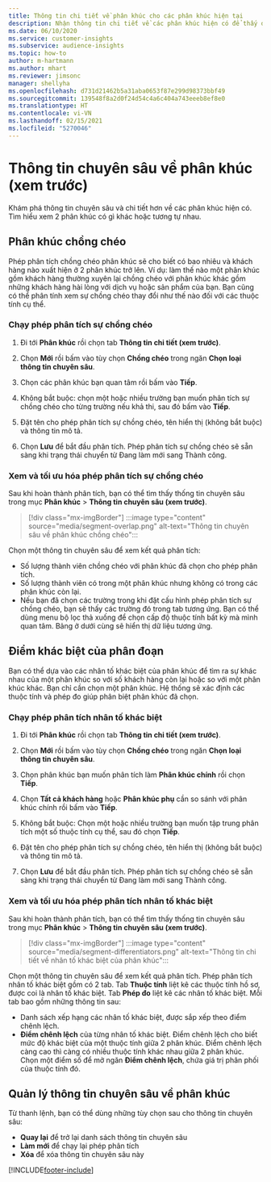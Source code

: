 ```yaml
---
title: Thông tin chi tiết về phân khúc cho các phân khúc hiện tại
description: Nhận thông tin chi tiết về các phân khúc hiện có để thấy điểm khác biệt và điểm chung.
ms.date: 06/10/2020
ms.service: customer-insights
ms.subservice: audience-insights
ms.topic: how-to
author: m-hartmann
ms.author: mhart
ms.reviewer: jimsonc
manager: shellyha
ms.openlocfilehash: d731d21462b5a31aba0653f87e299d98373bbf49
ms.sourcegitcommit: 139548f8a2d0f24d54c4a6c404a743eeeb8ef8e0
ms.translationtype: HT
ms.contentlocale: vi-VN
ms.lasthandoff: 02/15/2021
ms.locfileid: "5270046"
---
```

# <a name="segment-insights-preview"></a>Thông tin chuyên sâu về phân khúc (xem trước)

Khám phá thông tin chuyên sâu và chi tiết hơn về các phân khúc hiện có. Tìm hiểu xem 2 phân khúc có gì khác hoặc tương tự nhau.

## <a name="segment-overlap"></a>Phân khúc chồng chéo

Phép phân tích chồng chéo phân khúc sẽ cho biết có bao nhiêu và khách hàng nào xuất hiện ở 2 phân khúc trở lên. Ví dụ: làm thế nào một phân khúc gồm khách hàng thường xuyên lại chồng chéo với phân khúc khác gồm những khách hàng hài lòng với dịch vụ hoặc sản phẩm của bạn.
Bạn cũng có thể phân tính xem sự chồng chéo thay đổi như thế nào đối với các thuộc tính cụ thể.

### <a name="run-an-overlap-analysis"></a>Chạy phép phân tích sự chồng chéo

1. Đi tới **Phân khúc** rồi chọn tab **Thông tin chi tiết (xem trước)**.

1. Chọn **Mới** rồi bấm vào tùy chọn **Chồng chéo** trong ngăn **Chọn loại thông tin chuyên sâu**.

1. Chọn các phân khúc bạn quan tâm rồi bấm vào **Tiếp**.

1. Không bắt buộc: chọn một hoặc nhiều trường bạn muốn phân tích sự chồng chéo cho từng trường nếu khả thi, sau đó bấm vào **Tiếp**.

1. Đặt tên cho phép phân tích sự chồng chéo, tên hiển thị (không bắt buộc) và thông tin mô tả.

1. Chọn **Lưu** để bắt đầu phân tích. Phép phân tích sự chồng chéo sẽ sẵn sàng khi trạng thái chuyển từ Đang làm mới sang Thành công.

### <a name="view-and-optimize-an-overlap-analysis"></a>Xem và tối ưu hóa phép phân tích sự chồng chéo

Sau khi hoàn thành phân tích, bạn có thể tìm thấy thống tin chuyên sâu trong mục **Phân khúc** > **Thông tin chuyên sâu (xem trước)**.

> [!div class="mx-imgBorder"]
> :::image type="content" source="media/segment-overlap.png" alt-text="Thông tin chuyên sâu về phân khúc chồng chéo":::

Chọn một thông tin chuyên sâu để xem kết quả phân tích:

- Số lượng thành viên chồng chéo với phân khúc đã chọn cho phép phân tích.
- Số lượng thành viên có trong một phân khúc nhưng không có trong các phân khúc còn lại.
- Nếu bạn đã chọn các trường trong khi đặt cấu hình phép phân tích sự chồng chéo, bạn sẽ thấy các trường đó trong tab tương ứng. Bạn có thể dùng menu bộ lọc thả xuống để chọn cấp độ thuộc tính bất kỳ mà mình quan tâm. Bảng ở dưới cùng sẽ hiển thị dữ liệu tương ứng.

## <a name="segment-differentiators"></a>Điểm khác biệt của phân đoạn

Bạn có thể dựa vào các nhân tố khác biệt của phân khúc để tìm ra sự khác nhau của một phân khúc so với số khách hàng còn lại hoặc so với một phân khúc khác. Bạn chỉ cần chọn một phân khúc. Hệ thống sẽ xác định các thuộc tính và phép đo giúp phân biệt phân khúc đã chọn.

### <a name="run-a-differentiator-analysis"></a>Chạy phép phân tích nhân tố khác biệt

1. Đi tới **Phân khúc** rồi chọn tab **Thông tin chi tiết (xem trước)**.

1. Chọn **Mới** rồi bấm vào tùy chọn **Chồng chéo** trong ngăn **Chọn loại thông tin chuyên sâu**.

1. Chọn phân khúc bạn muốn phân tích làm **Phân khúc chính** rồi chọn **Tiếp**.

1. Chọn **Tất cả khách hàng** hoặc **Phân khúc phụ** cần so sánh với phân khúc chính rồi bấm vào **Tiếp**.

1. Không bắt buộc: Chọn một hoặc nhiều trường bạn muốn tập trung phân tích một số thuộc tính cụ thể, sau đó chọn **Tiếp**.

1. Đặt tên cho phép phân tích sự chồng chéo, tên hiển thị (không bắt buộc) và thông tin mô tả.

1. Chọn **Lưu** để bắt đầu phân tích. Phép phân tích sự chồng chéo sẽ sẵn sàng khi trạng thái chuyển từ Đang làm mới sang Thành công.

### <a name="view-and-optimize-a-differentiators-analysis"></a>Xem và tối ưu hóa phép phân tích nhân tố khác biệt

Sau khi hoàn thành phân tích, bạn có thể tìm thấy thống tin chuyên sâu trong mục **Phân khúc** > **Thông tin chuyên sâu (xem trước)**.

> [!div class="mx-imgBorder"]
> :::image type="content" source="media/segment-differentiators.png" alt-text="Thông tin chi tiết về nhân tố khác biệt của phân khúc":::

Chọn một thông tin chuyên sâu để xem kết quả phân tích. Phép phân tích nhân tố khác biệt gồm có 2 tab. Tab **Thuộc tính** liệt kê các thuộc tính hồ sơ, được coi là nhân tố khác biệt. Tab **Phép đo** liệt kê các nhân tố khác biệt. Mỗi tab bao gồm những thông tin sau:

- Danh sách xếp hạng các nhân tố khác biệt, được sắp xếp theo điểm chênh lệch.
- **Điểm chênh lệch** của từng nhân tố khác biệt. Điểm chênh lệch cho biết mức độ khác biệt của một thuộc tính giữa 2 phân khúc. Điểm chênh lệch càng cao thì càng có nhiều thuộc tính khác nhau giữa 2 phân khúc. Chọn một điểm số để mở ngăn **Điểm chênh lệch**, chứa giá trị phân phối của thuộc tính đó.

## <a name="manage-segment-insights"></a>Quản lý thông tin chuyên sâu về phân khúc

Từ thanh lệnh, bạn có thể dùng những tùy chọn sau cho thông tin chuyên sâu:

- **Quay lại** để trở lại danh sách thông tin chuyên sâu
- **Làm mới** để chạy lại phép phân tích
- **Xóa** để xóa thông tin chuyên sâu này


[!INCLUDE[footer-include](../includes/footer-banner.md)]